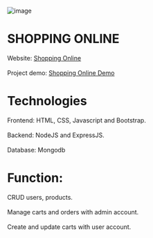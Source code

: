 ![image](https://github.com/DuyThong28/shopping-online/assets/116278919/8392aeca-4712-43e4-93a1-b96608ecb922)

# SHOPPING ONLINE
Website: <a href="https://shop-online-l9o5.onrender.com/product" target="_blank">Shopping Online</a><br></br>
Project demo: <a href="https://clipchamp.com/watch/cLAFDzYb5sr" target="_blank">Shopping Online Demo</a>

# Technologies
Frontend: HTML, CSS, Javascript and Bootstrap.<br></br>
Backend: NodeJS and ExpressJS.<br></br>
Database: Mongodb

# Function:
CRUD users, products. <br></br>
Manage carts and orders with admin account. <br></br>
Create and update carts with user account.

